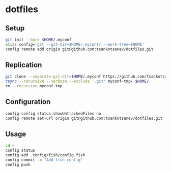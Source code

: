 # dotfiles

## Setup
```sh
git init --bare $HOME/.myconf
alias config='git --git-dir=$HOME/.myconf/ --work-tree=$HOME'
config remote add origin git@github.com:tsankotsanev/dotfiles.git
```

## Replication
```sh
git clone --separate-git-dir=$HOME/.myconf https://github.com/tsankotsanev/dotfiles.git myconf-tmp
rsync --recursive --verbose --exclude '.git' myconf-tmp/ $HOME/
rm --recursive myconf-tmp
```

## Configuration
```sh
config config status.showUntrackedFiles no
config remote set-url origin git@github.com:tsankotsanev/dotfiles.git
```

## Usage
```sh
cd ~ 
config status
config add .config/fish/config.fish
config commit -m "Add fish config"
config push
```
